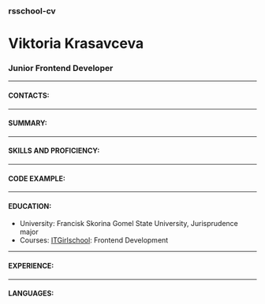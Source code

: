 ### rsschool-cv

# Viktoria Krasavceva

### Junior Frontend Developer

---

#### CONTACTS:

---

#### SUMMARY:

---

#### SKILLS AND PROFICIENCY:

---

#### CODE EXAMPLE:

---

#### EDUCATION:

- University: Francisk Skorina Gomel State University, Jurisprudence major
- Courses: [ITGirlschool](https://itgirlschool.com/frontend-developer): Frontend Development

---

#### EXPERIENCE:

---

#### LANGUAGES:
